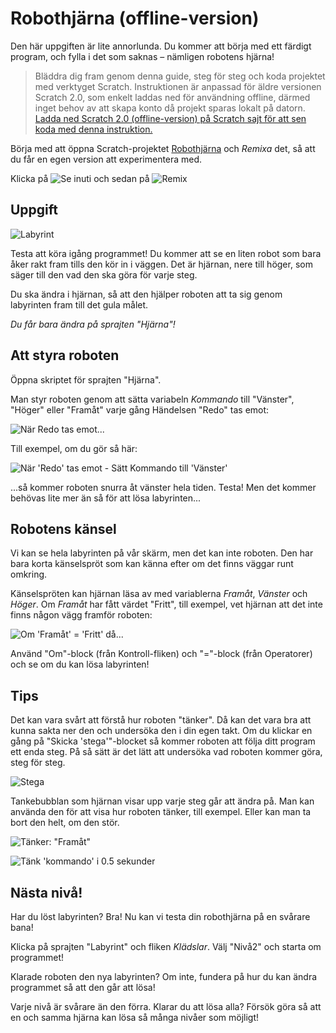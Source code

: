 # Robothjärna (offline-version)

Den här uppgiften är lite annorlunda. Du kommer att börja med ett färdigt program, och fylla i det som saknas &ndash; nämligen robotens hjärna!

 > Bläddra dig fram genom denna guide, steg för steg och koda projektet med verktyget Scratch.
  Instruktionen är anpassad för äldre versionen Scratch 2.0, som enkelt laddas ned för användning offline, därmed inget behov av att skapa konto då projekt sparas lokalt på datorn. <a href="https://scratch.mit.edu/download" target="_blank"> Ladda ned Scratch 2.0 (offline-version) på Scratch sajt för att sen koda med denna instruktion.</a>

Börja med att öppna Scratch-projektet <a href="https://scratch.mit.edu/projects/169127533/">Robothjärna</a> och *Remixa* det, så att du får en egen version att experimentera med.

Klicka på  ![Se inuti](se-inuti.PNG) och sedan på ![Remix](remix.PNG)

## Uppgift

![Labyrint](labyrint.PNG)

Testa att köra igång programmet! Du kommer att se en liten robot som bara åker rakt fram tills den kör in i väggen. Det är hjärnan, nere till höger,
som säger till den vad den ska göra för varje steg.

Du ska ändra i hjärnan, så att den hjälper roboten att ta sig genom labyrinten fram till det gula målet.

_Du får bara ändra på sprajten "Hjärna"!_

## Att styra roboten

Öppna skriptet för sprajten "Hjärna".

Man styr roboten genom att sätta variabeln *Kommando* till "Vänster", "Höger" eller "Framåt" varje gång Händelsen "Redo" tas emot:

![När Redo tas emot...](redo.png)

Till exempel, om du gör så här:

![När 'Redo' tas emot - Sätt Kommando till 'Vänster'](snurra.png)

...så kommer roboten snurra åt vänster hela tiden. Testa! Men det kommer behövas lite mer än så för att lösa labyrinten...

## Robotens känsel

Vi kan se hela labyrinten på vår skärm, men det kan inte roboten. Den har bara korta känselspröt som kan känna efter om det finns väggar runt omkring.

Känselspröten kan hjärnan läsa av med variablerna *Framåt*, *Vänster* och *Höger*. Om *Framåt* har fått värdet "Fritt", till exempel, vet hjärnan att det inte finns någon vägg framför roboten:

![Om 'Framåt' = 'Fritt' då...](om-framat.png)

Använd "Om"-block (från Kontroll-fliken) och "="-block (från Operatorer) och se om du kan lösa labyrinten!

## Tips

Det kan vara svårt att förstå hur roboten "tänker". Då kan det vara bra att kunna sakta ner den och undersöka den i din egen takt.
Om du klickar en gång på "Skicka 'stega'"-blocket så kommer roboten att följa ditt program ett enda steg. På så sätt är det lätt att undersöka vad roboten kommer göra, steg för steg.

![Stega](stega.png)

Tankebubblan som hjärnan visar upp varje steg går att ändra på. Man kan använda den för att visa hur roboten tänker, till exempel. Eller kan man ta bort den helt, om den stör.

![Tänker: "Framåt"](tankebubbla.png)

![Tänk 'kommando' i 0.5 sekunder](tankeskript.png)


## Nästa nivå!

Har du löst labyrinten? Bra! Nu kan vi testa din robothjärna på en svårare bana!

Klicka på sprajten "Labyrint" och fliken *Klädslar*. Välj "Nivå2" och starta om programmet!

Klarade roboten den nya labyrinten? Om inte, fundera på hur du kan ändra programmet så att den går att lösa!

Varje nivå är svårare än den förra. Klarar du att lösa alla? Försök göra så att en och samma hjärna kan lösa så många nivåer som möjligt!
